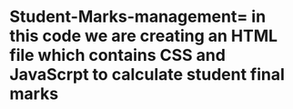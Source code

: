 # Student-Marks-management= in this code we are creating an HTML file which contains CSS and JavaScrpt to calculate student final marks 
